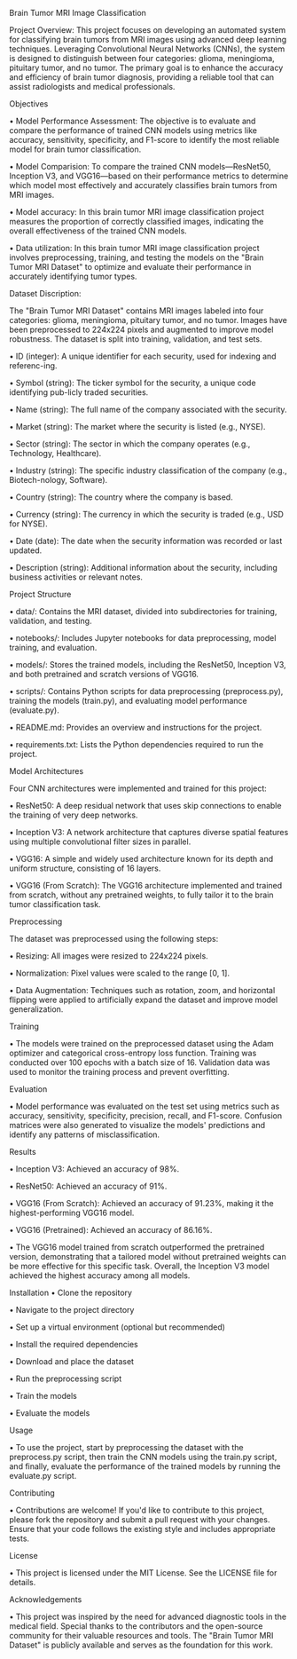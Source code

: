 Brain Tumor MRI Image Classification

Project Overview:
This project focuses on developing an automated system for classifying brain tumors from MRI images using advanced deep learning techniques. Leveraging Convolutional Neural Networks (CNNs), the system is designed to distinguish between four categories: glioma, meningioma, pituitary tumor, and no tumor. The primary goal is to enhance the accuracy and efficiency of brain tumor diagnosis, providing a reliable tool that can assist radiologists and medical professionals.


Objectives

•	Model Performance Assessment: The objective is to evaluate and compare the performance of trained CNN models using metrics like accuracy, sensitivity, specificity, and F1-score to identify the most reliable model for brain tumor classification.

•	Model Comparision:  To compare the trained CNN models—ResNet50, Inception V3, and VGG16—based on their performance metrics to determine which model most effectively and accurately classifies brain tumors from MRI images.

•	Model accuracy: In this brain tumor MRI image classification project measures the proportion of correctly classified images, indicating the overall effectiveness of the trained CNN models.

•	Data utilization: In this brain tumor MRI image classification project involves preprocessing, training, and testing the models on the "Brain Tumor MRI Dataset" to optimize and evaluate their performance in accurately identifying tumor types.


Dataset Discription:

The "Brain Tumor MRI Dataset" contains MRI images labeled into four categories: glioma, meningioma, pituitary tumor, and no tumor. Images have been preprocessed to 224x224 pixels and augmented to improve model robustness. The dataset is split into training, validation, and test sets.

•	ID (integer): A unique identifier for each security, used for indexing and referenc-ing.

•	Symbol (string): The ticker symbol for the security, a unique code identifying pub-licly traded securities.

•	Name (string): The full name of the company associated with the security.

•	Market (string): The market where the security is listed (e.g., NYSE).

•	Sector (string): The sector in which the company operates (e.g., Technology, Healthcare).

•	Industry (string): The specific industry classification of the company (e.g., Biotech-nology, Software).

•	Country (string): The country where the company is based.

•	Currency (string): The currency in which the security is traded (e.g., USD for NYSE).

•	Date (date): The date when the security information was recorded or last updated.

•	Description (string): Additional information about the security, including business activities or relevant notes.


Project Structure

•	data/: Contains the MRI dataset, divided into subdirectories for training, validation, and testing.

•	notebooks/: Includes Jupyter notebooks for data preprocessing, model training, and evaluation.

•	models/: Stores the trained models, including the ResNet50, Inception V3, and both pretrained and scratch versions of VGG16.

•	scripts/: Contains Python scripts for data preprocessing (preprocess.py), training the models (train.py), and evaluating model performance (evaluate.py).

•	README.md: Provides an overview and instructions for the project.

•	requirements.txt: Lists the Python dependencies required to run the project.


Model Architectures

Four CNN architectures were implemented and trained for this project:

•	ResNet50: A deep residual network that uses skip connections to enable the training of very deep networks.

•	Inception V3: A network architecture that captures diverse spatial features using multiple convolutional filter sizes in parallel.

•	VGG16: A simple and widely used architecture known for its depth and uniform structure, consisting of 16 layers.

•	VGG16 (From Scratch): The VGG16 architecture implemented and trained from scratch, without any pretrained weights, to fully tailor it to the brain tumor classification task.


Preprocessing

The dataset was preprocessed using the following steps:

•	Resizing: All images were resized to 224x224 pixels.

•	Normalization: Pixel values were scaled to the range [0, 1].

•	Data Augmentation: Techniques such as rotation, zoom, and horizontal flipping were applied to artificially expand the dataset and improve model generalization.


Training

•	The models were trained on the preprocessed dataset using the Adam optimizer and categorical cross-entropy loss function. Training was conducted over 100 epochs with a batch size of 16. Validation data was used to monitor the training process and prevent overfitting.


Evaluation

•	Model performance was evaluated on the test set using metrics such as accuracy, sensitivity, specificity, precision, recall, and F1-score. Confusion matrices were also generated to visualize the models' predictions and identify any patterns of misclassification.


Results

•	Inception V3: Achieved an accuracy of 98%.

•	ResNet50: Achieved an accuracy of 91%.

•	VGG16 (From Scratch): Achieved an accuracy of 91.23%, making it the highest-performing VGG16 model.

•	VGG16 (Pretrained): Achieved an accuracy of 86.16%.

•	The VGG16 model trained from scratch outperformed the pretrained version, demonstrating that a tailored model without pretrained weights can be more effective for this specific task. Overall, the Inception V3 model achieved the highest accuracy among all models.


Installation
•	Clone the repository

•	Navigate to the project directory

•	Set up a virtual environment (optional but recommended)

•	Install the required dependencies

•	Download and place the dataset

•	Run the preprocessing script

•	Train the models

•	Evaluate the models


Usage

•	To use the project, start by preprocessing the dataset with the preprocess.py script, then train the CNN models using the train.py script, and finally, evaluate the performance of the trained models by running the evaluate.py script.


Contributing

•	Contributions are welcome! If you'd like to contribute to this project, please fork the repository and submit a pull request with your changes. Ensure that your code follows the existing style and includes appropriate tests.


License

•	This project is licensed under the MIT License. See the LICENSE file for details.


Acknowledgements

•	This project was inspired by the need for advanced diagnostic tools in the medical field. Special thanks to the contributors and the open-source community for their valuable resources and tools. The "Brain Tumor MRI Dataset" is publicly available and serves as the foundation for this work.
















